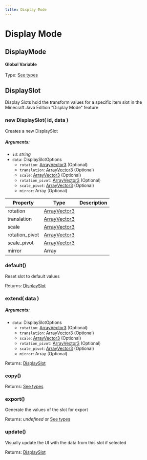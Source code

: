 ```yaml
---
title: Display Mode
---
```


# Display Mode
## DisplayMode
#### Global Variable

Type: [See types](https://github.com/JannisX11/blockbench-types/blob/7f54313/types/display_mode.d.ts#L2)

<reference path="./blockbench.d.ts"/>


## DisplaySlot
Display Slots hold the transform values for a specific item slot in the Minecraft Java Edition "Display Mode" feature

### new DisplaySlot( id, data )
Creates a new DisplaySlot

##### Arguments:
* `id`: *string*
* `data`: DisplaySlotOptions
	* `rotation`: [ArrayVector3](https://github.com/JannisX11/blockbench-types/blob/7f54313/types/outliner.d.ts#L3) (Optional)
	* `translation`: [ArrayVector3](https://github.com/JannisX11/blockbench-types/blob/7f54313/types/outliner.d.ts#L3) (Optional)
	* `scale`: [ArrayVector3](https://github.com/JannisX11/blockbench-types/blob/7f54313/types/outliner.d.ts#L3) (Optional)
	* `rotation_pivot`: [ArrayVector3](https://github.com/JannisX11/blockbench-types/blob/7f54313/types/outliner.d.ts#L3) (Optional)
	* `scale_pivot`: [ArrayVector3](https://github.com/JannisX11/blockbench-types/blob/7f54313/types/outliner.d.ts#L3) (Optional)
	* `mirror`: Array (Optional)


| Property | Type | Description |
| -------- | ---- | ----------- |
| rotation | [ArrayVector3](https://github.com/JannisX11/blockbench-types/blob/7f54313/types/outliner.d.ts#L3) |  |
| translation | [ArrayVector3](https://github.com/JannisX11/blockbench-types/blob/7f54313/types/outliner.d.ts#L3) |  |
| scale | [ArrayVector3](https://github.com/JannisX11/blockbench-types/blob/7f54313/types/outliner.d.ts#L3) |  |
| rotation_pivot | [ArrayVector3](https://github.com/JannisX11/blockbench-types/blob/7f54313/types/outliner.d.ts#L3) |  |
| scale_pivot | [ArrayVector3](https://github.com/JannisX11/blockbench-types/blob/7f54313/types/outliner.d.ts#L3) |  |
| mirror | Array |  |

### default()
Reset slot to default values


Returns: [DisplaySlot](display_mode#displayslot)

### extend( data )
##### Arguments:
* `data`: DisplaySlotOptions
	* `rotation`: [ArrayVector3](https://github.com/JannisX11/blockbench-types/blob/7f54313/types/outliner.d.ts#L3) (Optional)
	* `translation`: [ArrayVector3](https://github.com/JannisX11/blockbench-types/blob/7f54313/types/outliner.d.ts#L3) (Optional)
	* `scale`: [ArrayVector3](https://github.com/JannisX11/blockbench-types/blob/7f54313/types/outliner.d.ts#L3) (Optional)
	* `rotation_pivot`: [ArrayVector3](https://github.com/JannisX11/blockbench-types/blob/7f54313/types/outliner.d.ts#L3) (Optional)
	* `scale_pivot`: [ArrayVector3](https://github.com/JannisX11/blockbench-types/blob/7f54313/types/outliner.d.ts#L3) (Optional)
	* `mirror`: Array (Optional)

Returns: [DisplaySlot](display_mode#displayslot)

### copy()

Returns: [See types](https://github.com/JannisX11/blockbench-types/blob/7f54313/types/display_mode.d.ts#L31)

### export()
Generate the values of the slot for export


Returns: *undefined* or [See types](https://github.com/JannisX11/blockbench-types/blob/7f54313/types/display_mode.d.ts#L43)

### update()
Visually update the UI with the data from this slot if selected


Returns: [DisplaySlot](display_mode#displayslot)

